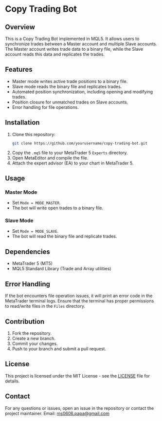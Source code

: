 # Copy Trading Bot

## Overview
This is a Copy Trading Bot implemented in MQL5. It allows users to synchronize trades between a Master account and multiple Slave accounts. The Master account writes trade data to a binary file, while the Slave account reads this data and replicates the trades.

## Features
- Master mode writes active trade positions to a binary file.
- Slave mode reads the binary file and replicates trades.
- Automated position synchronization, including opening and modifying trades.
- Position closure for unmatched trades on Slave accounts.
- Error handling for file operations.

## Installation
1. Clone this repository:
   ```sh
   git clone https://github.com/yourusername/copy-trading-bot.git
   ```
2. Copy the `.mq5` file to your MetaTrader 5 `Experts` directory.
3. Open MetaEditor and compile the file.
4. Attach the expert advisor (EA) to your chart in MetaTrader 5.

## Usage
### Master Mode
- Set `Mode = MODE_MASTER`.
- The bot will write open trades to a binary file.

### Slave Mode
- Set `Mode = MODE_SLAVE`.
- The bot will read the binary file and replicate trades.

## Dependencies
- MetaTrader 5 (MT5)
- MQL5 Standard Library (Trade and Array utilities)

## Error Handling
If the bot encounters file operation issues, it will print an error code in the MetaTrader terminal logs. Ensure that the terminal has proper permissions to read/write files in the `Files` directory.

## Contribution
1. Fork the repository.
2. Create a new branch.
3. Commit your changes.
4. Push to your branch and submit a pull request.

## License
This project is licensed under the MIT License - see the [LICENSE](LICENSE) file for details.

## Contact
For any questions or issues, open an issue in the repository or contact the project maintainer.
Email: ms0606.papa@gmail.com

